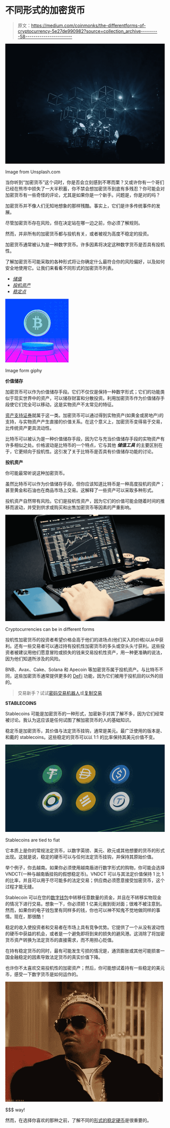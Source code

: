 # 不同形式的加密货币

> 原文：<https://medium.com/coinmonks/the-differentforms-of-cryptocurrency-5e27de990982?source=collection_archive---------58----------------------->

![](img/299076d9133e91628a16c9c1d3bb24da.png)

Image from Unsplash.com

当你听到“加密货币”这个词时，你是否会立刻感到不寒而栗？又或许你有一个哥们已经在熊市中损失了一大半积蓄，你不禁会想加密货币到底有多残忍？你可能会对加密货币有一些奇怪的评论，尤其是如果你是一个新手。问题是，你是对的吗？

加密货币并不像人们无知地想象的那样残酷。事实上，它们是许多传统事件的发展。

尽管加密货币存在风险，但在决定站在哪一边之前，你必须了解规则。

然而，并非所有的加密货币都与投机有关，或者被视为高度不稳定的投资。

加密货币通常被认为是一种数字货币。许多因素将决定这种数字货币是否具有投机性。

了解加密货币可能采取的各种形式将让你确定什么最符合你的风险偏好，以及如何安全地使用它。让我们来看看不同形式的加密货币列表。

*   [*储值*](#8c01)
*   [*投机资产*](#7b9b)
*   [*稳定点*](#66dc)

![](img/072301d6eb2d8a28857d29e4cf0ba82b.png)

Image form giphy

**价值储存**

加密货币可以作为价值储存手段。它们不仅仅是保持一种数字形式；它们的功能类似于现实世界中的资产，可以储存财富和分散投资。利用加密货币作为价值储存手段使它们完全可以移动，这是实物资产不太常见的特征。

[资产支持证券](https://coinmarketcap.com/alexandria/glossary/asset-backed-tokens)就属于这一类。加密货币可以通过得到实物资产(如黄金或房地产)的支持，与实物资产产生直接的价值关系。在这个意义上，加密货币变得易于交易，比传统资产更具流动性。

比特币可以被认为是一种价值储存手段，因为它与充当价值储存手段的实物资产有许多相似之处。价格波动是比特币的一个特点，它与其他 ***储值工具*** 的主要区别在于，它更倾向于投机性。这引发了关于比特币是否具有价值储存功能的讨论。

**投机资产**

你可能最常听说这种加密货币。

虽然比特币可以作为价值储存手段，但你应该知道比特币是一种高度投机的资产；甚至黄金和石油也在商品市场上交易。这解释了一些资产可以采取多种形式。

投机资产自然带有风险。它们是投机性资产，因为它们的价值可能会随着时间的推移而波动，并受到供求或购买和出售加密货币等因素的严重影响。

![](img/80298feca99edb602c69494741040589.png)

Cryptocurrencies can be in different forms

投机性加密货币的投资者希望价格会高于他们的进场点(他们买入的价格)以从中获利。还有一些交易者可以通过持有投机性加密货币的多头或空头头寸获利。这些投资者被建议用他们愿意冒险或损失的钱来交易投机性资产，用一种更准确的说法，因为他们知道所涉及的风险。

BNB、Avax、Cake、Solana 和 Apecoin 等加密货币属于投机资产。与比特币不同，这些加密货币通常提供更多的 [DeFi](https://www.coinbase.com/learn/crypto-basics/what-is-defi) 功能，因为它们被用于投机目的以外的目的。

> 交易新手？试试[密码交易机器人](/coinmonks/crypto-trading-bot-c2ffce8acb2a)或[复制交易](/coinmonks/top-10-crypto-copy-trading-platforms-for-beginners-d0c37c7d698c)

**STABLECOINS**

Stablecoins 可能是加密货币的一种形式，加密新手对其了解不多，因为它们经常被讨论。我认为这应该是任何试图了解加密货币的人的基础知识。

稳定币是加密货币，其价值与法定货币挂钩，通常是美元。最广泛使用的版本是、和戴的 stablecoins。这些稳定的货币可以以 1:1 的比率保持其美元价值不变。

![](img/5a3bd3c7a4ea83b80c8a15a7a2aacdd5.png)

Stablecoins are tied to fiat

它本质上是你的常规法定货币，以数字英镑、美元、欧元或其他想要的货币的形式出现。这就是说，稳定的硬币可以与任何法定货币挂钩，并保持其原始价值。

举个例子，你去越南。如果你必须使用越南盾进行数字形式的购物，你可能会选择 VNDCT(一种与越南盾挂钩的假想稳定币)。VNDCT 可以与其法定价值保持 1 比 1 的比率，并且可以用于尽可能多的法定交易；供应商必须愿意接受加密货币，这个过程才能无缝。

Stablecoin 可以在您的[数字钱包](https://www.investopedia.com/terms/d/digital-wallet.asp)中转移任意数量的资金，并且在不转移实物现金的情况下进行交易。想象一下，你必须把 1 亿美元搬到街对面；很难不被注意到。然而，如果你的电子钱包里有同样多的钱，你也可以神不知鬼不觉地做同样的事情。现在，那很酷！

稳定的收入使投资者和交易者在市场上具有竞争优势。它提供了一个从没有波动性的硬币中获益的机会，或者是一个避免即将到来的损失的避风港。这消除了将加密货币资产转换为法定货币的直接需求，而不用担心贬值。

在持有稳定货币的同时，最有可能发生亏损的情况是，通货膨胀或其他可能损害一国金融稳定的因素导致法定货币的真实价值下降。

也许你不太喜欢交易投机性的加密资产；然后，你可能想试着持有一些稳定的美元币，感受一下数字货币是如何运作的。

![](img/461d03929afec8df6d49f54d01b9869e.png)

$$$ way!

然而，在选择你喜欢的那种之前，了解不同的[形式的稳定硬币](https://www.google.com/amp/s/101blockchains.com/types-of-stablecoins/amp/)是很重要的。